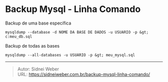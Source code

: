 # Backup Mysql - Linha Comando


Backup de uma base específica

```shell
mysqldump --database -d NOME DA BASE DE DADOS -u USUARIO -p &gt; c:meu_db.sql
```

Backup de todas as bases

```shell
mysqldump --all-databases -u USUARIO -p &gt; meu_mysql.sql
```

---

> Autor: Sidnei Weber  
> URL: https://sidneiweber.com.br/backup-mysql-linha-comando/  

